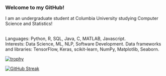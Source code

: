 ### Welcome to my GitHub!

I am an undergraduate student at Columbia University studying Computer Science and Statistics!

<br> Languages: Python, R, SQL, Java, C, MATLAB, Javascript. </br>
Interests: Data Science, ML, NLP, Software Development.
Data frameworks and libraries: TensorFlow, Keras, scikit-learn, NumPy, Matplotlib, Seaborn.

[![trophy](https://github-profile-trophy.vercel.app/?username=ryo-ma&row=1)](https://github.com/larakaracasu/github-profile-trophy)

[![GitHub Streak](https://streak-stats.demolab.com/?user=larakaracasu)](https://git.io/streak-stats)
